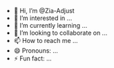 - 👋 Hi, I’m @Zia-Adjust
- 👀 I’m interested in ...
- 🌱 I’m currently learning ...
- 💞️ I’m looking to collaborate on ...
- 📫 How to reach me ...
- 😄 Pronouns: ...
- ⚡ Fun fact: ...

<!---
Zia-Adjust/Zia-Adjust is a ✨ special ✨ repository because its `README.md` (this file) appears on your GitHub profile.
You can click the Preview link to take a look at your changes.
--->
